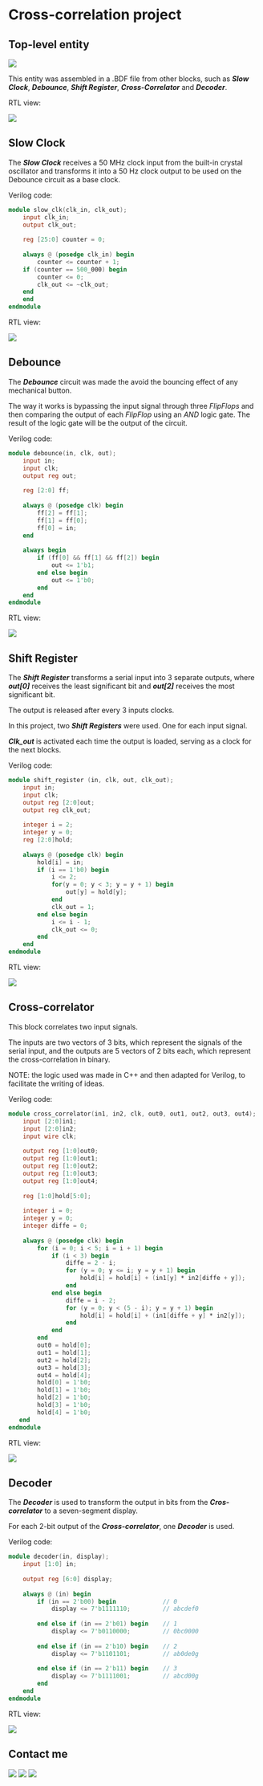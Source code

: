 # Cross-correlation project

## Top-level entity
![](../Output_files/Cross-correlation.png)

This entity was assembled in a .BDF file from other blocks, such as ***Slow Clock***, ***Debounce***, ***Shift Register***, ***Cross-Correlator*** and ***Decoder***.

RTL view:

![](../Output_files/Top-level-Cross.png)

## Slow Clock

The ***Slow Clock*** receives a 50 MHz clock input from the built-in crystal oscillator and transforms it into a 50 Hz clock output to be used on the Debounce circuit as a base clock.

Verilog code:

~~~verilog
module slow_clk(clk_in, clk_out);
    input clk_in;
    output clk_out;
	
    reg [25:0] counter = 0;
	
    always @ (posedge clk_in) begin
        counter <= counter + 1;
	if (counter == 500_000) begin
	    counter <= 0;
	    clk_out <= ~clk_out;
	end 
    end
endmodule
~~~

RTL view:

![](../Output_files/SlowClock.png)

## Debounce

The ***Debounce*** circuit was made the avoid the bouncing effect of any mechanical button.

The way it works is bypassing the input signal through three *FlipFlops* and then comparing the output of each *FlipFlop* using an *AND* logic gate. The result of the logic gate will be the output of the circuit.

Verilog code:

~~~verilog
module debounce(in, clk, out);
    input in;
    input clk;
    output reg out;
	
    reg [2:0] ff;
	
    always @ (posedge clk) begin
        ff[2] = ff[1];
        ff[1] = ff[0];
        ff[0] = in;
    end
	
    always begin
        if (ff[0] && ff[1] && ff[2]) begin
            out <= 1'b1;
        end else begin
            out <= 1'b0;
        end
    end
endmodule
~~~

RTL view:

![](../Output_files/Debounce.png)

## Shift Register

The ***Shift Register*** transforms a serial input into 3 separate outputs, where ***out[0]*** receives the least significant bit and ***out[2]*** receives the most significant bit.

The output is released after every 3 inputs clocks.

In this project, two ***Shift Registers*** were used. One for each input signal.

***Clk_out*** is activated each time the output is loaded, serving as a clock for the next blocks.

Verilog code:

~~~verilog
module shift_register (in, clk, out, clk_out);
    input in;
    input clk;
    output reg [2:0]out;
    output reg clk_out;
  
    integer i = 2;
    integer y = 0;
    reg [2:0]hold;
  
    always @ (posedge clk) begin
        hold[i] = in;
        if (i == 1'b0) begin
            i <= 2;
            for(y = 0; y < 3; y = y + 1) begin
                out[y] = hold[y];
            end
            clk_out = 1; 
        end else begin
            i <= i - 1;
            clk_out <= 0;
        end 
    end
endmodule
~~~

RTL view:

![](../Output_files/ShiftRegister.png)

## Cross-correlator

This block correlates two input signals.

The inputs are two vectors of 3 bits, which represent the signals of the serial input, and the outputs are 5 vectors of 2 bits each, which represent the cross-correlation in binary.

NOTE: the logic used was made in C++ and then adapted for Verilog, to facilitate the writing of ideas.

Verilog code:

~~~verilog
module cross_correlator(in1, in2, clk, out0, out1, out2, out3, out4);
    input [2:0]in1;
    input [2:0]in2;
    input wire clk;
  
    output reg [1:0]out0;
    output reg [1:0]out1;
    output reg [1:0]out2;
    output reg [1:0]out3;
    output reg [1:0]out4;
  
    reg [1:0]hold[5:0];
  
    integer i = 0;
    integer y = 0;
    integer diffe = 0;
  
    always @ (posedge clk) begin
        for (i = 0; i < 5; i = i + 1) begin
            if (i < 3) begin
                diffe = 2 - i;
                for (y = 0; y <= i; y = y + 1) begin
                    hold[i] = hold[i] + (in1[y] * in2[diffe + y]);
                end
            end else begin
                diffe = i - 2;
                for (y = 0; y < (5 - i); y = y + 1) begin
                    hold[i] = hold[i] + (in1[diffe + y] * in2[y]);
                end
            end
        end
        out0 = hold[0];
        out1 = hold[1];
        out2 = hold[2];
        out3 = hold[3];
        out4 = hold[4];
        hold[0] = 1'b0;
        hold[1] = 1'b0;
        hold[2] = 1'b0;
        hold[3] = 1'b0;
        hold[4] = 1'b0;
   end
endmodule
~~~

RTL view:

![](../Output_files/Cross-correlator.png)

## Decoder

The ***Decoder*** is used to transform the output in bits from the ***Cros-correlator*** to a seven-segment display.

For each 2-bit output of the ***Cross-correlator***, one ***Decoder*** is used.

Verilog code:

~~~verilog
module decoder(in, display);
    input [1:0] in;
  
    output reg [6:0] display;
  
    always @ (in) begin
        if (in == 2'b00) begin             // 0
            display <= 7'b1111110;         // abcdef0
       
        end else if (in == 2'b01) begin    // 1
            display <= 7'b0110000;         // 0bc0000
       
        end else if (in == 2'b10) begin    // 2
            display <= 7'b1101101;         // ab0de0g
       
        end else if (in == 2'b11) begin    // 3
            display <= 7'b1111001;         // abcd00g  
        end
    end
endmodule
~~~

RTL view:

![](../Output_files/Decoder.png)

## Contact me
[![](../Output_files/gmail.png)](mailto:jefferson.lopes@ee.ufcg.edu.br?subject=[GitHub]%20FPGA%20-%20cross-correlation) ![](../Output_files/separador.png) [![](../Output_files/insta.png)](https://instagram.com/jeff.777.lopes?igshid=1i5gr7ch0bvkd)

